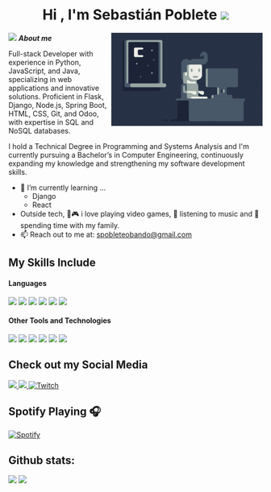 <h1 align="center"><b>Hi , I'm Sebastián Poblete </b><img src="https://media.giphy.com/media/hvRJCLFzcasrR4ia7z/giphy.gif" width="35"></h1>
<!--  -->
<img alt="Night Coding" src="https://raw.githubusercontent.com/AVS1508/AVS1508/master/assets/Night-Coding.gif" align="right"/>

<img src="https://media.giphy.com/media/ObNTw8Uzwy6KQ/giphy.gif" width="30px">&nbsp;***About me***

Full-stack Developer with experience in Python, JavaScript, and Java, specializing in web applications and innovative solutions. Proficient in Flask, Django, Node.js, Spring Boot, HTML, CSS, Git, and Odoo, with expertise in SQL and NoSQL databases.

I hold a Technical Degree in Programming and Systems Analysis and I'm currently pursuing a Bachelor’s in Computer Engineering, continuously expanding my knowledge and strengthening my software development skills.
- 🌱 I’m currently learning ...
  - Django
  - React
- Outside tech, 💜🎮 i love playing video games, 🎵 listening to music and 👯 spending time with my family.
- 📫 Reach out to me at: <a href="spobleteobando@gmail.com">spobleteobando@gmail.com</a>

## My Skills Include

<h4> Languages </h4>
<span>
  <img src="https://img.shields.io/badge/python-3670A0?style=for-the-badge&logo=python&logoColor=ffdd54">
  <img src="https://img.shields.io/badge/Java-ED8B00?style=for-the-badge&logo=java&logoColor=white">
  <img src="https://img.shields.io/badge/node.js-6DA55F?style=for-the-badge&logo=node.js&logoColor=white">
  <img src="https://img.shields.io/badge/HTML5-E34F26?style=for-the-badge&logo=html5&logoColor=white">
  <img src="https://img.shields.io/badge/CSS3-1572B6?style=for-the-badge&logo=css3&logoColor=white">
  <img src="https://img.shields.io/badge/JavaScript-F7DF1E?style=for-the-badge&logo=javascript&logoColor=black">
</span>


<h4> Other Tools and Technologies </h4>
<span>
  <img src="https://img.shields.io/badge/flask-%23000.svg?style=for-the-badge&logo=flask&logoColor=white">
  <img src="https://img.shields.io/badge/MySQL-00000F?style=for-the-badge&logo=mysql&logoColor=white">
  <img src="https://img.shields.io/badge/react-%2320232a.svg?style=for-the-badge&logo=react&logoColor=%2361DAFB">
  <img src="https://img.shields.io/badge/spring-%236DB33F.svg?style=for-the-badge&logo=spring&logoColor=white">
  <img src="https://img.shields.io/badge/Git-F05032?style=for-the-badge&logo=git&logoColor=white">
  <img src="https://img.shields.io/badge/jira-%230A0FFF.svg?style=for-the-badge&logo=jira&logoColor=white">
</span>

## Check out my Social Media

<a href="https://www.linkedin.com/in/sebapoba/">
  <img src="https://img.shields.io/badge/linkedin-%230077B5.svg?style=for-the-badge&logo=linkedin&logoColor=white">
</a>
<a href= "https://www.instagram.com/sr_jengibre/">
    <img src="https://img.shields.io/badge/Instagram-%23E4405F.svg?style=for-the-badge&logo=Instagram&logoColor=white">
</a>
<a href="https://www.twitch.tv/sr_jengibres" >
  <img src="https://img.shields.io/badge/Twitch-9347FF?style=for-the-badge&logo=twitch&logoColor=white" alt="Twitch">
</a>

## Spotify Playing 🎧
[![Spotify](https://novatorem.visualbean.vercel.app/api/spotify)](https://open.spotify.com/user/31x7ipkz4xdthcgpqyaiuvohbp64)

<h2>Github stats:</h2> 

[![](https://github-readme-stats.vercel.app/api?username=SebaPobando&show_icons=true&theme=tokyonight&hide_border=true&locale=en)](https://github.com/valentinawerle)
[![](https://github-readme-streak-stats.herokuapp.com/?user=SebaPobando&theme=material-palenight)](https://github.com/valentinawerle)
</div>
